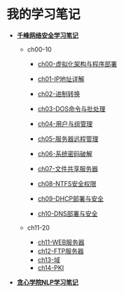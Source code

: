 # 我的学习笔记

* [**千峰网络安全学习笔记**](./qmfgwhloanqrxtxibiji/catalog.md)

  * ch00-10

    * [ch00-虚拟化架构与程序部署](./qmfgwhloanqrxtxibiji/ch00-虚拟化架构与程序部署.md)

    * [ch01-IP地址详解](./qmfgwhloanqrxtxibiji/ch01-IP地址详解.md)

    * [ch02-进制转换](./qmfgwhloanqrxtxibiji/ch02-进制转换.md)
    * [ch03-DOS命令与批处理](./qmfgwhloanqrxtxibiji/ch03-DOS命令与批处理.md)
    * [ch04-用户与组管理](./qmfgwhloanqrxtxibiji/ch04-用户与组管理.md)
    * [ch05-服务器远程管理](./qmfgwhloanqrxtxibiji/ch05-服务器远程管理.md)
    * [ch06-系统密码破解](./qmfgwhloanqrxtxibiji/ch06-系统密码破解.md)
    * [ch07-文件共享服务器](./qmfgwhloanqrxtxibiji/ch07-文件共享服务器.md)
    * [ch08-NTFS安全权限](./qmfgwhloanqrxtxibiji/ch08-NTFS安全权限.md)
    * [ch09-DHCP部署与安全](./qmfgwhloanqrxtxibiji/ch09-DHCP部署与安全.md)
    * [ch10-DNS部署与安全](./qmfgwhloanqrxtxibiji/ch10-DNS部署与安全.md)

  * ch11-20

    * [ch11-WEB服务器](./qmfgwhloanqrxtxibiji/ch11-WEB服务器.md)
    * [ch12-FTP服务器](./qmfgwhloanqrxtxibiji/ch12-FTP服务器.md)
    * [ch13-域](./qmfgwhloanqrxtxibiji/ch13-域.md)
    * [ch14-PKI](./qmfgwhloanqrxtxibiji/ch14-PKI.md)

*  [**贪心学院NLP学习笔记**]()